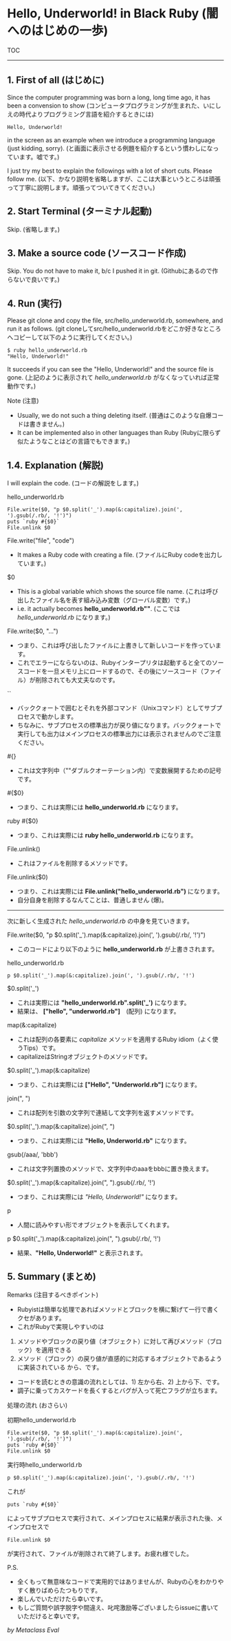 # Hello, Underworld! in Black Ruby (闇へのはじめの一歩)

TOC

----

## 1. First of all (はじめに)

Since the computer programming was born a long, long time ago, it has been a convension to show (コンピュータプログラミングが生まれた、いにしえの時代よりプログラミング言語を紹介するときには)

```
Hello, Underworld!
```

in the screen as an example when we introduce a programming language (just kidding, sorry). (と画面に表示させる例題を紹介するという慣わしになっています。嘘です。)

I just try my best to explain the followings with a lot of short cuts. Please follow me. (以下、かなり説明を省略しますが、ここは大事というところは頑張って丁寧に説明します。頑張ってついてきてください。)

## 2. Start Terminal (ターミナル起動)

Skip. (省略します。)

## 3. Make a source code (ソースコード作成)

Skip. You do not have to make it, b/c I pushed it in git. (Githubにあるので作らないで良いです。)

## 4. Run (実行)

Please git clone and copy the file, src/hello_underworld.rb, somewhere, and run it as follows. (git cloneしてsrc/hello_underworld.rbをどこか好きなところへコピーして以下のように実行してください。)

```
$ ruby hello_underworld.rb
"Hello, Underworld!"
```

It succeeds if you can see the "Hello, Underworld!" and the source file is gone. (上記のように表示されて *hello_underworld.rb* がなくなっていれば正常動作です。)

Note (注意)
* Usually, we do not such a thing deleting itself. (普通はこのような自爆コードは書きません。)
* It can be implemented also in other languages than Ruby (Rubyに限らず似たようなことはどの言語でもできます。)

## 1.4. Explanation (解説)

I will explain the code. (コードの解説をします。)

hello_underworld.rb
```
File.write($0, "p $0.split('_').map(&:capitalize).join(', ').gsub(/.rb/, '!')")
puts `ruby #{$0}`
File.unlink $0
```

File.write("file", "code")
* It makes a Ruby code with creating a file. (ファイルにRuby codeを出力しています。)

$0
* This is a global variable which shows the source file name. (これは呼び出したファイル名を表す組み込み変数（グローバル変数）です。)
* i.e. it actually becomes **hello_underworld.rb""**. (ここでは *hello_underworld.rb* になります。)

File.write($0, "...")
* つまり、これは呼び出したファイルに上書きして新しいコードを作っています。
* これでエラーにならないのは、Rubyインタープリタは起動すると全てのソースコードを一旦メモリ上にロードするので、その後にソースコード（ファイル）が削除されても大丈夫なのです。

``
* バッククォートで囲むとそれを外部コマンド（Unixコマンド）としてサブプロセスで動かします。
* ちなみに、サブプロセスの標準出力が戻り値になります。バッククォートで実行しても出力はメインプロセスの標準出力には表示されませんのでご注意ください。


#{}
* これは文字列中（""ダブルクオーテーション内）で変数展開するための記号です。

#{$0}
* つまり、これは実際には **hello_underworld.rb** になります。

ruby #{$0}
* つまり、これは実際には **ruby hello_underworld.rb** になります。

File.unlink()
* これはファイルを削除するメソッドです。

File.unlink($0)
* つまり、これは実際には **File.unlink("hello_underworld.rb")** になります。
* 自分自身を削除するなんてことは、普通しません (爆)。

----

次に新しく生成された *hello_underworld.rb* の中身を見ていきます。

File.write($0, "p $0.split('_').map(&:capitalize).join(', ').gsub(/.rb/, '!')")
* このコードにより以下のように **hello_underworld.rb** が上書きされます。

hello_underworld.rb
```
p $0.split('_').map(&:capitalize).join(', ').gsub(/.rb/, '!')
```

$0.split('_')
* これは実際には **"hello_underworld.rb".split('_')** になります。
* 結果は、 **["hello", "underworld.rb"]**　(配列) になります。

map(&:capitalize)
* これは配列の各要素に *capitalize* メソッドを適用するRuby idiom（よく使うTips）です。
* capitalizeはStringオブジェクトのメソッドです。

$0.split('_').map(&:capitalize)
* つまり、これは実際には **["Hello", "Underworld.rb"]** になります。

join(", ")
* これは配列を引数の文字列で連結して文字列を返すメソッドです。

$0.split('_').map(&:capitalize).join(", ")
* つまり、これは実際には **"Hello, Underworld.rb"** になります。

gsub(/aaa/, 'bbb')
* これは文字列置換のメソッドで、文字列中のaaaをbbbに置き換えます。

$0.split('_').map(&:capitalize).join(", ").gsub(/.rb/, '!')
* つまり、これは実際には *"Hello, Underworld!"* になります。

p
* 人間に読みやすい形でオブジェクトを表示してくれます。

p $0.split('_').map(&:capitalize).join(", ").gsub(/.rb/, '!')
* 結果、**"Hello, Underworld!"** と表示されます。

## 5. Summary (まとめ)

Remarks (注目するべきポイント)
* Rubyistは簡単な処理であればメソッドとブロックを横に繋げて一行で書くクセがあります。
* これがRubyで実現しやすいのは
 1. メソッドやブロックの戻り値（オブジェクト）に対して再びメソッド（ブロック）を適用できる
 2. メソッド（ブロック）の戻り値が直感的に対応するオブジェクトであるように実装されている
 から、です。
* コードを読むときの意識の流れとしては、1) 左から右、2) 上から下、です。
* 調子に乗ってカスケードを長くするとバグが入って死亡フラグが立ちます。

処理の流れ (おさらい)

初期hello_underworld.rb
```
File.write($0, "p $0.split('_').map(&:capitalize).join(', ').gsub(/.rb/, '!')")
puts `ruby #{$0}`
File.unlink $0
```

実行時hello_underworld.rb
```
p $0.split('_').map(&:capitalize).join(', ').gsub(/.rb/, '!')
```

これが
```
puts `ruby #{$0}`
```

によってサブプロセスで実行されて、メインプロセスに結果が表示された後、メインプロセスで
```
File.unlink $0
```

が実行されて、ファイルが削除されて終了します。お疲れ様でした。

P.S.
* 全くもって無意味なコードで実用的ではありませんが、Rubyの心をわかりやすく散りばめらたつもりです。
* 楽しんでいただけたら幸いです。
* もしご質問や誤字脱字や間違え、叱咤激励等ございましたらissueに書いていただけると幸いです。

*by Metaclass Eval*


